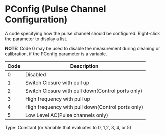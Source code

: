 # PConfig (Pulse Channel Configuration)

A code specifying how the pulse channel should be configured. Right-click the parameter to display a list.

**NOTE:** Code 0 may be used to disable the measurement during cleaning or calibration, if the PConfig parameter is a variable.

| Code | Description                                       |
| ---- | ------------------------------------------------- |
| 0    | Disabled                                          |
| 1    | Switch Closure with pull up                       |
| 2    | Switch Closure with pull down(Control ports only) |
| 3    | High frequency with pull up                       |
| 4    | High frequency with pull down(Control ports only) |
| 5    | Low Level AC(Pulse channels only)                 |

Type: Constant (or Variable that evaluates to 0, 1,2, 3, 4, or 5)
